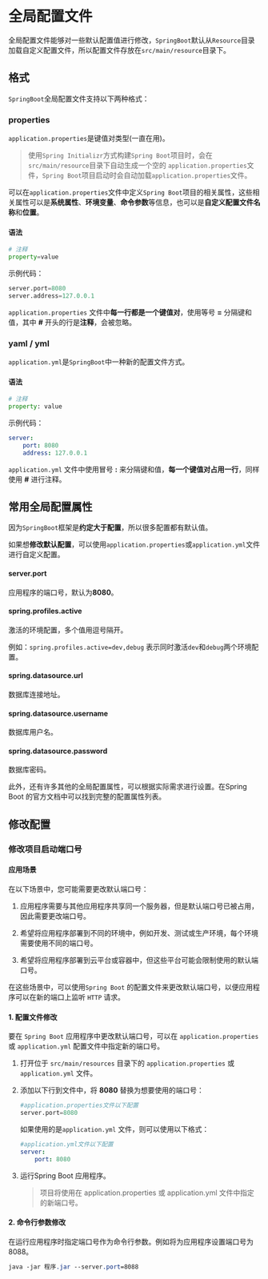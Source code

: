 # 全局配置文件

全局配置文件能够对一些默认配置值进行修改，`SpringBoot`默认从`Resource`目录加载自定义配置文件，所以配置文件存放在`src/main/resource`目录下。

## 格式

`SpringBoot`全局配置文件支持以下两种格式：

### properties

`application.properties`是键值对类型(一直在用)。

>使用`Spring Initializr`方式构建`Spring Boot`项目时，会在`src/main/resource`目录下自动生成一个空的
`application.properties`文件，`Spring Boot`项目启动时会自动加载`application.properties`文件。


可以在`application.properties`文件中定义`Spring Boot`项目的相关属性，这些相关属性可以是**系统属性**、**环境变量**、**命令参数**等信息，也可以是**自定义配置文件名称**和**位置**。

#### 语法

```python
# 注释
property=value
```

示例代码：

```python
server.port=8080
server.address=127.0.0.1
```
`application.properties` 文件中**每一行都是一个键值对**，使用等号 **=** 分隔键和值，其中 **#** 开头的行是**注释**，会被忽略。

### yaml / yml

`application.yml`是`SpringBoot`中一种新的配置文件方式。

#### 语法

```python
# 注释
property: value
```

示例代码：

```yaml
server:
    port: 8080
    address: 127.0.0.1
```

`application.yml` 文件中使用冒号 **:** 来分隔键和值，**每一个键值对占用一行**，同样使用 **#** 进行注释。


## 常用全局配置属性

因为`SpringBoot`框架是**约定大于配置**，所以很多配置都有默认值。

如果想**修改默认配置**，可以使用`application.properties`或`application.yml`文件进行自定义配置。 

#### server.port

应用程序的端口号，默认为**8080**。

#### spring.profiles.active

激活的环境配置，多个值用逗号隔开。

例如：`spring.profiles.active=dev,debug` 表示同时激活`dev`和`debug`两个环境配置。

#### spring.datasource.url

数据库连接地址。

#### spring.datasource.username

数据库用户名。

#### spring.datasource.password

数据库密码。


此外，还有许多其他的全局配置属性，可以根据实际需求进行设置。在Spring Boot 的官方文档中可以找到完整的配置属性列表。


## 修改配置

### 修改项目启动端口号

#### 应用场景

在以下场景中，您可能需要更改默认端口号：

1. 应用程序需要与其他应用程序共享同一个服务器，但是默认端口号已被占用，因此需要更改端口号。

2. 希望将应用程序部署到不同的环境中，例如开发、测试或生产环境，每个环境需要使用不同的端口号。

3. 希望将应用程序部署到云平台或容器中，但这些平台可能会限制使用的默认端口号。

在这些场景中，可以使用`Spring Boot` 的配置文件来更改默认端口号，以便应用程序可以在新的端口上监听 `HTTP` 请求。

#### 1. 配置文件修改

要在 `Spring Boot` 应用程序中更改默认端口号，可以在 `application.properties` 或 `application.yml` 配置文件中指定新的端口号。

1. 打开位于 `src/main/resources` 目录下的 `application.properties` 或 `application.yml` 文件。

2. 添加以下行到文件中，将 **8080** 替换为想要使用的端口号：

    ```python
    #application.properties文件以下配置
    server.port=8080
    ```

    如果使用的是`application.yml` 文件，则可以使用以下格式：

    ```yml
    #application.yml文件以下配置
    server:
        port: 8080
    ```
3. 运行Spring Boot 应用程序。
   >项目将使用在 application.properties 或 application.yml 文件中指定的新端口号。

#### 2. 命令行参数修改

在运行应用程序时指定端口号作为命令行参数。例如将为应用程序设置端口号为 8088。

```css
java -jar 程序.jar --server.port=8088
```